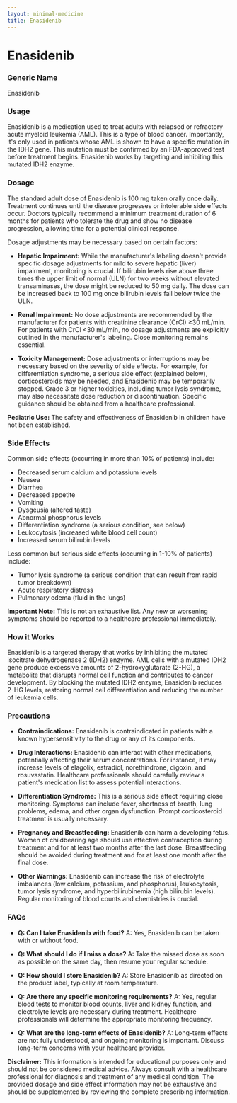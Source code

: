 ```yaml
---
layout: minimal-medicine
title: Enasidenib
---
```


# Enasidenib
### Generic Name
Enasidenib

### Usage
Enasidenib is a medication used to treat adults with relapsed or refractory acute myeloid leukemia (AML).  This is a type of blood cancer. Importantly, it's only used in patients whose AML is shown to have a specific mutation in the IDH2 gene.  This mutation must be confirmed by an FDA-approved test before treatment begins.  Enasidenib works by targeting and inhibiting this mutated IDH2 enzyme.


### Dosage
The standard adult dose of Enasidenib is 100 mg taken orally once daily.  Treatment continues until the disease progresses or intolerable side effects occur.  Doctors typically recommend a minimum treatment duration of 6 months for patients who tolerate the drug and show no disease progression, allowing time for a potential clinical response.

Dosage adjustments may be necessary based on certain factors:

* **Hepatic Impairment:**  While the manufacturer's labeling doesn't provide specific dosage adjustments for mild to severe hepatic (liver) impairment, monitoring is crucial.  If bilirubin levels rise above three times the upper limit of normal (ULN) for two weeks without elevated transaminases, the dose might be reduced to 50 mg daily.  The dose can be increased back to 100 mg once bilirubin levels fall below twice the ULN.

* **Renal Impairment:** No dose adjustments are recommended by the manufacturer for patients with creatinine clearance (CrCl) ≥30 mL/min.  For patients with CrCl <30 mL/min, no dosage adjustments are explicitly outlined in the manufacturer's labeling.  Close monitoring remains essential.

* **Toxicity Management:**  Dose adjustments or interruptions may be necessary based on the severity of side effects. For example, for differentiation syndrome, a serious side effect (explained below), corticosteroids may be needed, and Enasidenib may be temporarily stopped.  Grade 3 or higher toxicities, including tumor lysis syndrome, may also necessitate dose reduction or discontinuation.  Specific guidance should be obtained from a healthcare professional.


**Pediatric Use:** The safety and effectiveness of Enasidenib in children have not been established.


### Side Effects
Common side effects (occurring in more than 10% of patients) include:

* Decreased serum calcium and potassium levels
* Nausea
* Diarrhea
* Decreased appetite
* Vomiting
* Dysgeusia (altered taste)
* Abnormal phosphorus levels
* Differentiation syndrome (a serious condition, see below)
* Leukocytosis (increased white blood cell count)
* Increased serum bilirubin levels

Less common but serious side effects (occurring in 1-10% of patients) include:

* Tumor lysis syndrome (a serious condition that can result from rapid tumor breakdown)
* Acute respiratory distress
* Pulmonary edema (fluid in the lungs)

**Important Note:** This is not an exhaustive list.  Any new or worsening symptoms should be reported to a healthcare professional immediately.


### How it Works
Enasidenib is a targeted therapy that works by inhibiting the mutated isocitrate dehydrogenase 2 (IDH2) enzyme.  AML cells with a mutated IDH2 gene produce excessive amounts of 2-hydroxyglutarate (2-HG), a metabolite that disrupts normal cell function and contributes to cancer development. By blocking the mutated IDH2 enzyme, Enasidenib reduces 2-HG levels, restoring normal cell differentiation and reducing the number of leukemia cells.


### Precautions

* **Contraindications:** Enasidenib is contraindicated in patients with a known hypersensitivity to the drug or any of its components.

* **Drug Interactions:** Enasidenib can interact with other medications, potentially affecting their serum concentrations. For instance, it may increase levels of elagolix, estradiol, norethindrone, digoxin, and rosuvastatin.  Healthcare professionals should carefully review a patient's medication list to assess potential interactions.

* **Differentiation Syndrome:** This is a serious side effect requiring close monitoring.  Symptoms can include fever, shortness of breath, lung problems, edema, and other organ dysfunction.  Prompt corticosteroid treatment is usually necessary.

* **Pregnancy and Breastfeeding:** Enasidenib can harm a developing fetus.  Women of childbearing age should use effective contraception during treatment and for at least two months after the last dose.  Breastfeeding should be avoided during treatment and for at least one month after the final dose.

* **Other Warnings:** Enasidenib can increase the risk of electrolyte imbalances (low calcium, potassium, and phosphorus), leukocytosis, tumor lysis syndrome, and hyperbilirubinemia (high bilirubin levels).  Regular monitoring of blood counts and chemistries is crucial.


### FAQs

* **Q: Can I take Enasidenib with food?** A: Yes, Enasidenib can be taken with or without food.

* **Q: What should I do if I miss a dose?** A: Take the missed dose as soon as possible on the same day, then resume your regular schedule.

* **Q: How should I store Enasidenib?** A: Store Enasidenib as directed on the product label, typically at room temperature.

* **Q:  Are there any specific monitoring requirements?** A: Yes, regular blood tests to monitor blood counts, liver and kidney function, and electrolyte levels are necessary during treatment.  Healthcare professionals will determine the appropriate monitoring frequency.

* **Q: What are the long-term effects of Enasidenib?** A: Long-term effects are not fully understood, and ongoing monitoring is important.  Discuss long-term concerns with your healthcare provider.


**Disclaimer:** This information is intended for educational purposes only and should not be considered medical advice.  Always consult with a healthcare professional for diagnosis and treatment of any medical condition.  The provided dosage and side effect information may not be exhaustive and should be supplemented by reviewing the complete prescribing information.

